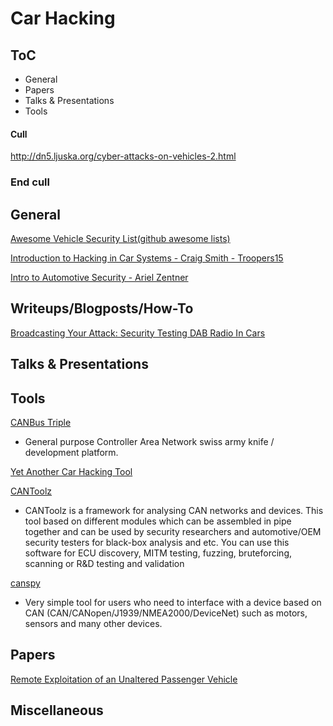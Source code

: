 # Car Hacking

## ToC

* General
* Papers
* Talks & Presentations
* Tools




#### Cull

http://dn5.ljuska.org/cyber-attacks-on-vehicles-2.html 





### End cull


## General

[Awesome Vehicle Security List(github awesome lists)](https://github.com/jaredthecoder/awesome-vehicle-security)

[Introduction to Hacking in Car Systems - Craig Smith - Troopers15](https://www.youtube.com/watch?v=WHDkf6kpE58)

[Intro to Automotive Security - Ariel Zentner](https://www.youtube.com/watch?v=yAzqFhq06_E)



## Writeups/Blogposts/How-To

[Broadcasting Your Attack: Security Testing DAB Radio In Cars](https://www.youtube.com/watch?v=ryNtz1nxmO4)




## Talks & Presentations



## Tools

[CANBus Triple](https://canb.us/)
* General purpose Controller Area Network swiss army knife / development platform.

[Yet Another Car Hacking Tool](https://asintsov.blogspot.ro/2016/03/yet-another-car-hacking-tool.html?m=1)

[CANToolz](https://github.com/eik00d/CANToolz)
* CANToolz is a framework for analysing CAN networks and devices. This tool based on different modules which can be assembled in pipe together and can be used by security researchers and automotive/OEM security testers for black-box analysis and etc. You can use this software for ECU discovery, MITM testing, fuzzing, bruteforcing, scanning or R&D testing and validation

[canspy](https://github.com/manux81/canspy)
* Very simple tool for users who need to interface with a device based on CAN (CAN/CANopen/J1939/NMEA2000/DeviceNet) such as motors, sensors and many other devices.






## Papers


[Remote Exploitation of an  Unaltered Passenger Vehicle](http://illmatics.com/Remote%20Car%20Hacking.pdf)


## Miscellaneous







